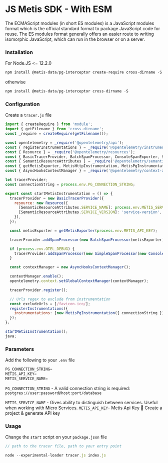 # JS Metis SDK - With ESM

The ECMAScript modules (in short ES modules) is a JavaScript modules format which is the official standard format to package JavaScript code for reuse. The ES modules format generally offers an easier route to writing isomorphic JavaScript, which can run in the browser or on a server.

### **Installation**

For Node.JS <= 12.2.0

```jsx
npm install @metis-data/pg-interceptor create-require cross-dirname -S
```

otherwise

```jsx
npm install @metis-data/pg-interceptor cross-dirname -S
```

### **Configuration**

Create a `tracer.js` file

```jsx
import { createRequire } from 'module';
import { getFilename } from 'cross-dirname';
const _require = createRequire(getFilename());

const opentelemetry = _require('@opentelemetry/api');
const { registerInstrumentations } = _require('@opentelemetry/instrumentation');
const { Resource } = _require('@opentelemetry/resources');
const { BasicTracerProvider, BatchSpanProcessor, ConsoleSpanExporter, SimpleSpanProcessor } = _require('@opentelemetry/sdk-trace-base');
const { SemanticResourceAttributes } = _require('@opentelemetry/semantic-conventions');
const { getMetisExporter, MetisHttpInstrumentation, MetisPgInstrumentation } = _require('@metis-data/pg-interceptor');
const { AsyncHooksContextManager } = _require('@opentelemetry/context-async-hooks');

let tracerProvider;
const connectionString = process.env.PG_CONNECTION_STRING;

export const startMetisInstrumentation = () => {
  tracerProvider = new BasicTracerProvider({
    resource: new Resource({
      [SemanticResourceAttributes.SERVICE_NAME]: process.env.METIS_SERVICE_NAME,
      [SemanticResourceAttributes.SERVICE_VERSION]: 'service-version',
    }),
  });

  const metisExporter = getMetisExporter(process.env.METIS_API_KEY);

  tracerProvider.addSpanProcessor(new BatchSpanProcessor(metisExporter));

  if (process.env.OTEL_DEBUG) {
    tracerProvider.addSpanProcessor(new SimpleSpanProcessor(new ConsoleSpanExporter()));
  }

  const contextManager = new AsyncHooksContextManager();

  contextManager.enable();
  opentelemetry.context.setGlobalContextManager(contextManager);

  tracerProvider.register();

  // Urls regex to exclude from instrumentation
  const excludeUrls = [/favicon.ico/];
  registerInstrumentations({
    instrumentations: [new MetisPgInstrumentation({ connectionString }), new MetisHttpInstrumentation(excludeUrls)],
  });
};

startMetisInstrumentation();
java;
```

### **Parameters**

Add the following to your `.env` file

```jsx
PG_CONNECTION_STRING=
METIS_API_KEY=
METIS_SERVICE_NAME=
```

`PG_CONNECTION_STRING` - A valid connection string is required: `postgres://user:password@host:port/database`

`METIS_SERVICE_NAME` - Gives ability to distinguish between services. Useful when working with Micro Services.
`METIS_API_KEY`- Metis Api Key :goggles: Create a project & generate API key

### **Usage**

Change the `start` script on your `package.json` file

```jsx
// path to the tracer file, path to your entry point

node --experimental-loader tracer.js index.js
```
